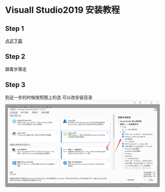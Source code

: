 # Visuall Studio2019 安装教程
## Step 1
[点这下载](https://download.visualstudio.microsoft.com/download/pr/6d7709aa-465b-4604-b797-3f9c1d911e67/c4cbd4106b2b6ebd5e88e75d025b0ecbea6600d458ec1a8a795fe2212b3d9f8e/vs_Community.exe)

## Step 2
跟着步骤走

## Step 3
到这一步的时候按照图上的选 可以改安装目录
![vsi](../docs/vsi.png)
